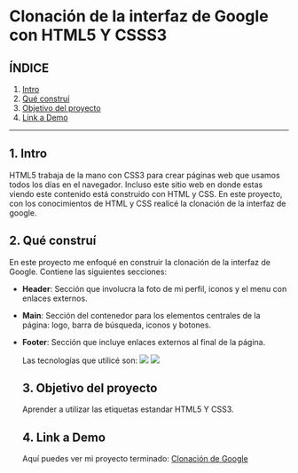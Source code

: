 # Clonación de la interfaz de Google con HTML5 Y CSSS3

## **ÍNDICE**

1. [Intro](#)
2. [Qué construí](#)
3. [Objetivo del proyecto](#)
4. [Link a Demo](#)

****

## 1. Intro
HTML5 trabaja de la mano con CSS3 para crear páginas web que usamos todos los días en el navegador. Incluso este sitio web en donde estas viendo este contenido está construido con HTML y CSS. En este proyecto, con los conocimientos de HTML y CSS realicé la clonación de la interfaz de google.

## 2. Qué construí
En este proyecto me enfoqué en construir la clonación de la interfaz de Google.
Contiene las siguientes secciones:
* **Header**: Sección que involucra la foto de mi perfil, iconos y el menu con enlaces externos.
* **Main**: Sección del contenedor para los elementos centrales de la página: logo, barra de búsqueda, iconos y botones.
* **Footer**: Sección que incluye enlaces externos al final de la página.

  Las tecnologías que utilicé son: <img src ="https://img.shields.io/badge/CSS3-1572B6?style=for-the-badge&logo=css3&logoColor=white" />
   <img src ="https://img.shields.io/badge/HTML5-E34F26?style=for-the-badge&logo=html5&logoColor=white" />

  ## 3. Objetivo del proyecto
  Aprender a utilizar las etiquetas estandar HTML5 Y CSS3.

  ## 4. Link a Demo
  Aquí puedes ver mi proyecto terminado: [Clonación de Google](https://clonde-google-ten.vercel.app/)

